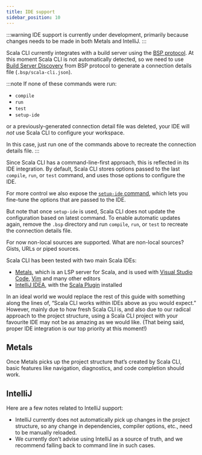 ```yaml
---
title: IDE support
sidebar_position: 10
---
```


:::warning
IDE support is currently under development, primarily because changes needs to be made in both Metals and IntelliJ.
:::


Scala CLI currently integrates with a build server using the [BSP protocol](https://build-server-protocol.github.io/).
At this moment Scala CLI is not automatically detected, so we need to use [Build Server Discovery](https://build-server-protocol.github.io/docs/server-discovery.html) from BSP protocol to generate a connection details file (`.bsp/scala-cli.json`).

:::note
If none of these commands were run:

- `compile`
- `run`
- `test`
- `setup-ide` 

or a previously-generated connection detail file was deleted, your IDE will *not* use Scala CLI to configure your workspace.

In this case, just run one of the commands above to recreate the connection details file.
:::

Since Scala CLI has a command-line-first approach, this is reflected in its IDE integration.
By default, Scala CLI stores options passed to the last `compile`, `run`, or `test` command, and uses those options to configure the IDE.

For more control we also expose the [`setup-ide` command](../commands/setup-ide.md), which lets you fine-tune the options that are passed to the IDE.

But note that once `setup-ide` is used, Scala CLI does not update the configuration based on latest command.
To enable automatic updates again, remove the `.bsp` directory and run `compile`, `run`, or `test` to recreate the connection details file.

<!-- TODO: Does this belong here? Is it related to IDEs? -->
For now non-local sources are supported. What are non-local sources? Gists, URLs or piped sources.


Scala CLI has been tested with two main Scala IDEs:
 - [Metals](https://scalameta.org/metals/), which is an LSP server for Scala, and is used with [Visual Studio Code](https://code.visualstudio.com/), [Vim](https://www.vim.org/) and many other editors
 - [IntelliJ IDEA](https://www.jetbrains.com/idea/), with the [Scala Plugin](https://confluence.jetbrains.com/display/SCA/Scala+Plugin+for+IntelliJ+IDEA?_ga=2.54176744.1963952405.1634470110-410935139.1631638301) installed

In an ideal world we would replace the rest of this guide with something along the lines of, “Scala CLI works within IDEs above as you would expect.” However, mainly due to how fresh Scala CLI is, and also due to our radical approach to the project structure, using a Scala CLI project with your favourite IDE may not be as amazing as we would like. (That being said, proper IDE integration is our top priority at this moment!)

## Metals

Once Metals picks up the project structure that’s created by Scala CLI, basic features like navigation, diagnostics, and code completion should work.




## IntelliJ

Here are a few notes related to IntelliJ support:

- IntelliJ currently does not automatically pick up changes in the project structure, so any change in dependencies, compiler options, etc., need to be manually reloaded.
- We currently don’t advise using IntelliJ as a source of truth, and we recommend falling back to command line in such cases.
